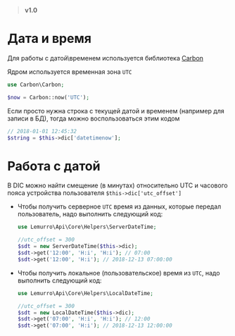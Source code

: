 > **v1.0**

# Дата и время
Для работы с датой\временем используется библиотека [Carbon](http://carbon.nesbot.com)

Ядром используется временная зона `UTC`

```php
use Carbon\Carbon;

$now = Carbon::now('UTC');
```

Если просто нужна строка с текущей датой и временем (например для записи в БД), тогда можно воспользоваться этим кодом
```php
// 2018-01-01 12:45:32
$string = $this->dic['datetimenow'];
```

# Работа с датой
В DIC можно найти смещение (в минутах) относительно UTC и часового пояса устройства пользователя `$this->dic['utc_offset']`
- Чтобы получить серверное `UTC` время из данных, которые передал пользователь, надо выполнить следующий код:
  ```php
  use Lemurro\Api\Core\Helpers\ServerDateTime;

  //utc_offset = 300
  $sdt = new ServerDateTime($this->dic);
  $sdt->get('12:00', 'H:i', 'H:i'); // 07:00
  $sdt->get('12:00', 'H:i'); // 2018-12-13 07:00:00
  ```
- Чтобы получить локальное (пользовательское) время из `UTC`, надо выполнить следующий код:
  ```php
  use Lemurro\Api\Core\Helpers\LocalDateTime;

  //utc_offset = 300
  $sdt = new LocalDateTime($this->dic);
  $sdt->get('07:00', 'H:i', 'H:i'); // 12:00
  $sdt->get('07:00', 'H:i'); // 2018-12-13 12:00:00
  ```